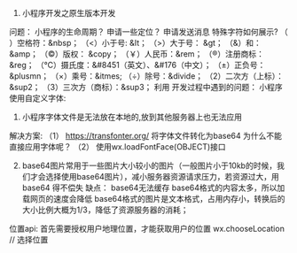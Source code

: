 1. 小程序开发之原生版本开发

  问题：
  小程序的生命周期？
  申请一些定位？
  申请发送消息
  特殊字符如何展示?
    （ ）空格符：&nbsp；
    （<）小于号:  &It；
    （>）大于号： &gt；
    （&）和：&amp；
    （©）版权： &copy；
    （￥）人民币：&rem；
    （®）注册商标：&reg；
    （℃）摄氏度：&#8451（英文）、&#176（中文）；
    （±）正负号：&plusmn；
    （×）乘号：&itmes;
    （÷）除号：&divide；
    （2）二次方（上标）：&sup2；
    （3）三次方（商标）：&sup3；
利用 <rich-text type='text' nodes='&#8451;'></rich-text>
开发过程中遇到的问题：
小程序使用自定义字体:
  1. 小程序字体文件是无法放在本地的,放到其他服务器上也无法应用

  解决方案:
  （1） https://transfonter.org/  将字体文件转化为base64
  为什么不能直接应用字体呢？
  （2） 使用wx.loadFontFace(OBJECT)接口


2. base64图片常用于一些图片大小较小的图片（一般图片小于10kb的时候，我们才会选择使用base64图片），减小服务器资源请求压力，若资源过大，用base64 得不偿失
  缺点： base64无法缓存
        base64格式的内容太多，所以加载网页的速度会降低
        base64格式的图片是文本格式，占用内存小，转换后的大小比例大概为1/3，降低了资源服务器的消耗；


位置api:
  首先需要授权用户地理位置，才能获取用户的位置
  wx.chooseLocation  // 选择位置


